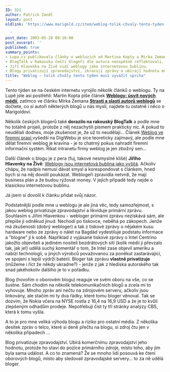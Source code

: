 ```yaml
---
ID: 321
author: Patrick Zandl
layout: post
oldlink: 'https://www.marigold.cz/item/weblog-tolik-chvaly-tento-tyden-musi-vyvazit-sprcha

  '
post_date: 2003-05-28 08:16:00
post_excerpt: ''
published: true
summary_points:
- Lupa.cz publikovala články o weblozích od Martina Kopty a Mirka Zemana.
- BlogTalk v Rakousku čeští blogeři dle autora neúspěšně reflektovali.
- Jiří Hlavenka na Živě vidí weblogy jako internetovou bublinu.
- Blogy privatizují zpravodajství, zkracují zprávy a ubírají hodnotu médiím.
title: "Weblog – tolik chvály tento týden musí vyvážit sprcha"
---
```


<p>
Tento týden se na českém internetu vyrojilo několik článků o weblogu. Ty na Lupě jste asi postřehli: Martin Kopta píše článek <A class=nadcl href="http://www.lupa.cz/clanek.php3?show=2853"><STRONG>Weblogy: úsvit nových médií</STRONG></A>, zatímco ve článku Mirka Zemana <A class=nadcl href="http://www.lupa.cz/clanek.php3?show=2854"><STRONG>Strasti a slasti autorů weblogů</STRONG></A>&#160;se dočtete, co si autoři některých blogů u nás myslí, najdete tu ostatně i něco o Marigoldovi. </p>

<p>
Několik českých blogerů také <STRONG>dorazilo na rakouský BlogTalk</STRONG> a podle mne ho totálně projeli, protože z něj nezachytili písmem prakticky nic. A pokud to neudělali dodnes, moje zkušenost je, že už to neudělají... Článek <A href="http://www.digiweb.cz/index.php?p=i00000_detail&amp;article[id]=12837650&amp;article[area_id]=10048240" target=_blank>Weblog ve firemní praxi </A>vyšedší na DigiWebu je sice teoreticky zajímavý, ale podle mne dělat firemní weblog je kravina - je to chatrný pokus nahradit firemní informační systém. Říkat intranetu firmy weblog je jen zbožný sen...</p>

<p>
Další článek o blogu je z pera (fuj, takové nesmyslné klišé) <STRONG>Jiřího Hlavenky&#160;na Živě</STRONG>: <A href="http://www.zive.cz/h/Byznys/Ar.asp?ARI=110980&amp;CAI=2034">Weblogy jsou internetová bublina jako vyšitá</A>. Ačkoliv chápu, že nadpis nemusí dávat smysl a korespondovat s článkem, hned bych si na něj dovolil poukázat. Weblogeři zpravidla netvrdí, že mají business plán a že budou rýžovat money. V jejich případě tedy nejde o klasickou internetovou bublinu. </p>

<p>
Já jsem si dovolil k článku přidat svůj názor. </p>

<p>
Podstatnější podle mne u weblogu je ale jiná věc, tedy samozřejmost, s jakou weblog privatizuje zpravodajství a likviduje primární zprávu. Souhlasím s Jiřím Hlavenkou - webloger primární zprávu nezískává sám, ale přepíše ji odněkud jinud. Nechodí po tiskovce, neběhá po zákopech. Jenže má zkušenosti (dobrý webloger) a tak z tiskové zprávy o nějakém kusu hardware nebo ze zprávy o nálet na Bagdád&#160;vydestiluje podstatu informace a "blogne" ji k sobě. Například z vyjásané tiskové zprávy o Intel Centrino jakožto&#160;objeviteli a jediném nositeli bezdrátových sítí (kolik médií ji převzalo tak, jak je!) udělá suchý komentář o tom, že Intel zase objevil ameriku a nabízí technologii,&#160;u jiných výrobců považovanou za poněkut zastarávající, ve spojení s lepší výdrží baterií. Bloger tak zprávu <STRONG>vlastně privatizuje</STRONG> (můžeme i říct že někdy ukradne?) - jenže z jak z hlediska autorského tak snad jakéhokoliv dalšího je to v pořádku. <BR>
<p>
Blog (hovořím o oborovém blogu) reaguje ve svém oboru na vše, co se šustne. Sám chodím na několik telekomunikačních blogů a zcela mi to vyhovuje. Mnoho zpráv ani nečtu na zdrojovém serveru, ačkoliv jsou linkovány, ale stačím mi ty dva řádky, které tomu bloger věnoval. Tak se dozvím, že Nokia včera na NYSE rostla z 16,4 na 16,9 USD a že je to kvůli zlepšeným odhadům prodeje. Nepotřebuji číst ty tři stránky analýzy CBS, která k tomu vyšla. <BR>
<p>
A to je pro mne veliká výhoda blogu a riziko pro ostatní média. Z několika desítek zpráv o telco, které si deně přečtu na blogu, si zdroj čtu jen v několika případech ...<BR>
<p>
Blog privatizuje zpravodajství. Ubírá komerčnímu zpravodajství jeho hodnotu, protože ho staví do pozice primárního zdroje, místo toho, aby jím byla sama událost. A co to znamená? Že se mnoho lidí posouvá ke čtení oborových blogů, místo aby sledovali zpravodajské servery... to za ně udělá bloger.</p>